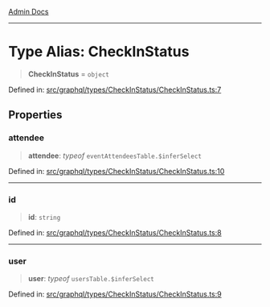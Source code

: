 [Admin Docs](/)

***

# Type Alias: CheckInStatus

> **CheckInStatus** = `object`

Defined in: [src/graphql/types/CheckInStatus/CheckInStatus.ts:7](https://github.com/Sourya07/talawa-api/blob/2dc82649c98e5346c00cdf926fe1d0bc13ec1544/src/graphql/types/CheckInStatus/CheckInStatus.ts#L7)

## Properties

### attendee

> **attendee**: *typeof* `eventAttendeesTable.$inferSelect`

Defined in: [src/graphql/types/CheckInStatus/CheckInStatus.ts:10](https://github.com/Sourya07/talawa-api/blob/2dc82649c98e5346c00cdf926fe1d0bc13ec1544/src/graphql/types/CheckInStatus/CheckInStatus.ts#L10)

***

### id

> **id**: `string`

Defined in: [src/graphql/types/CheckInStatus/CheckInStatus.ts:8](https://github.com/Sourya07/talawa-api/blob/2dc82649c98e5346c00cdf926fe1d0bc13ec1544/src/graphql/types/CheckInStatus/CheckInStatus.ts#L8)

***

### user

> **user**: *typeof* `usersTable.$inferSelect`

Defined in: [src/graphql/types/CheckInStatus/CheckInStatus.ts:9](https://github.com/Sourya07/talawa-api/blob/2dc82649c98e5346c00cdf926fe1d0bc13ec1544/src/graphql/types/CheckInStatus/CheckInStatus.ts#L9)
